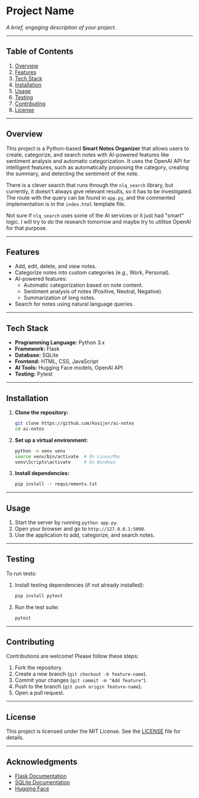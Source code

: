 # **Project Name**

_A brief, engaging description of your project._

---

## **Table of Contents**

1. [Overview](#overview)
2. [Features](#features)
3. [Tech Stack](#tech-stack)
4. [Installation](#installation)
5. [Usage](#usage)
6. [Testing](#testing)
7. [Contributing](#contributing)
8. [License](#license)

---

## **Overview**

This project is a Python-based **Smart Notes Organizer** that allows users to create, categorize, and search notes with AI-powered features like sentiment analysis and automatic categorization. It uses the OpenAI API for intelligent features, such as automatically proposing the category, creating the summary, and detecting the sentiment of the note.

There is a clever search that runs through the `nlq_search` library, but currently, it doesn't always give relevant results, so it has to be investigated. The route with the query can be found in `app.py`, and the commented implementation is in the `index.html` template file.

Not sure if `nlq_search` uses some of the AI services or it just had "smart" logic. I will try to do the research tomorrow and maybe try to utilitse OpenAI for that purpose.

---

## **Features**

- Add, edit, delete, and view notes.
- Categorize notes into custom categories (e.g., Work, Personal).
- AI-powered features:
  - Automatic categorization based on note content.
  - Sentiment analysis of notes (Positive, Neutral, Negative).
  - Summarization of long notes.
- Search for notes using natural language queries.

---

## **Tech Stack**

- **Programming Language:** Python 3.x
- **Framework:** Flask
- **Database:** SQLite
- **Frontend:** HTML, CSS, JavaScript
- **AI Tools:** Hugging Face models, OpenAI API
- **Testing:** Pytest

---

## **Installation**

1. **Clone the repository:**

   ```bash
   git clone https://github.com/kosijer/ai-notes
   cd ai-notes
   ```

2. **Set up a virtual environment:**

   ```bash
   python -m venv venv
   source venv/bin/activate  # On Linux/Mac
   venv\Scripts\activate     # On Windows
   ```

3. **Install dependencies:**

   ```bash
   pip install -r requirements.txt
   ```

---

## **Usage**

1. Start the server by running `python app.py`.
2. Open your browser and go to `http://127.0.0.1:5000`.
3. Use the application to add, categorize, and search notes.

---

## **Testing**

To run tests:

1. Install testing dependencies (if not already installed):
   ```bash
   pip install pytest
   ```
2. Run the test suite:
   ```bash
   pytest
   ```

---

## **Contributing**

Contributions are welcome! Please follow these steps:

1. Fork the repository.
2. Create a new branch (`git checkout -b feature-name`).
3. Commit your changes (`git commit -m "Add feature"`).
4. Push to the branch (`git push origin feature-name`).
5. Open a pull request.

---

## **License**

This project is licensed under the MIT License. See the [LICENSE](LICENSE) file for details.

---

## **Acknowledgments**

- [Flask Documentation](https://flask.palletsprojects.com/)
- [SQLite Documentation](https://sqlite.org/docs.html)
- [Hugging Face](https://huggingface.co/)
